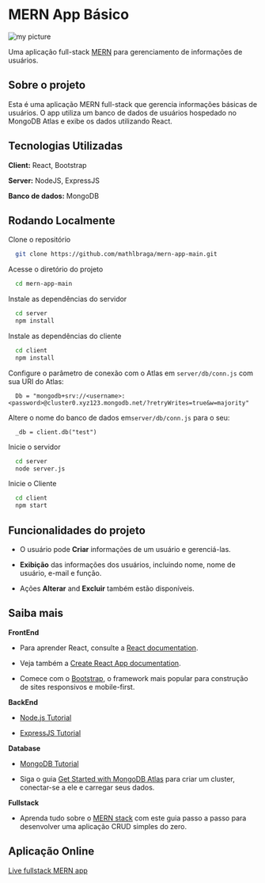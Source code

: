 # MERN App Básico

![my picture](https://github.com/mathlbraga/mern-app-main/blob/main/mern-app.png)

Uma aplicação full-stack [MERN](https://www.mongodb.com/mern-stack) para gerenciamento de informações de usuários.

## Sobre o projeto

Esta é uma aplicação MERN full-stack que gerencia informações básicas de usuários. O app utiliza um banco de dados de usuários hospedado no MongoDB Atlas e exibe os dados utilizando React.

## Tecnologias Utilizadas

**Client:** React, Bootstrap

**Server:** NodeJS, ExpressJS

**Banco de dados:** MongoDB

## Rodando Localmente

Clone o repositório

```bash
  git clone https://github.com/mathlbraga/mern-app-main.git
```

Acesse o diretório do projeto

```bash
  cd mern-app-main
```

Instale as dependências do servidor

```bash
  cd server
  npm install
```
Instale as dependências do cliente

```bash
  cd client
  npm install
```

Configure o parâmetro de conexão com o Atlas em `server/db/conn.js` com sua URI do Atlas:
```
  Db = "mongodb+srv://<username>:<password>@cluster0.xyz123.mongodb.net/?retryWrites=true&w=majority"
```

Altere o nome do banco de dados em`server/db/conn.js` para o seu:

``` 
  _db = client.db("test") 
```
Inicie o servidor

```bash
  cd server
  node server.js
```
Inicie o Cliente

```bash
  cd client
  npm start
```
  

## Funcionalidades do projeto

- O usuário pode **Criar** informações de um usuário e gerenciá-las.

- **Exibição** das informações dos usuários, incluindo nome, nome de usuário, e-mail e função.

- Ações **Alterar** and **Excluir** também estão disponíveis.

## Saiba mais

**FrontEnd**

* Para aprender React, consulte a [React documentation](https://reactjs.org/).

* Veja também a [Create React App documentation](https://facebook.github.io/create-react-app/docs/getting-started).

* Comece com o [Bootstrap](https://www.w3schools.com/bootstrap5/index.php), o framework mais popular para construção de sites responsivos e mobile-first.

**BackEnd**

* [Node.js Tutorial](https://www.w3schools.com/nodejs/default.asp)

* [ExpressJS Tutorial](https://www.tutorialspoint.com/expressjs/index.htm)

**Database**

* [MongoDB Tutorial](https://www.w3schools.com/mongodb/)

* Siga o guia [Get Started with MongoDB Atlas](https://www.mongodb.com/docs/atlas/getting-started/) para criar um cluster, conectar-se a ele e carregar seus dados.

**Fullstack**

* Aprenda tudo sobre o [MERN stack](https://www.mongodb.com/languages/mern-stack-tutorial) com este guia passo a passo para desenvolver uma aplicação CRUD simples do zero.

## Aplicação Online

<a href="#">Live fullstack MERN app</a>
